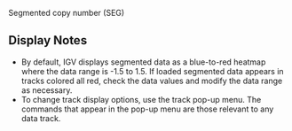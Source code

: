 
<!---
The page title should not go in the menu
-->
<p class="page-title"> Segmented copy number (SEG) </p>

Display Notes
-------------

* By default, IGV displays segmented data as a blue-to-red heatmap where the data range is -1.5 to 1.5. If loaded
  segmented data appears in tracks colored all red, check the data values
  and modify the data range as necessary.
* To change track display options, use the track pop-up menu. The commands that
  appear in the pop-up menu are those relevant to any data track.